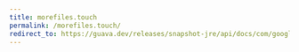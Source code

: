 ```yaml
---
title: morefiles.touch
permalink: /morefiles.touch/
redirect_to: https://guava.dev/releases/snapshot-jre/api/docs/com/google/common/io/MoreFiles.html#touch-java.nio.file.Path-
---
```

